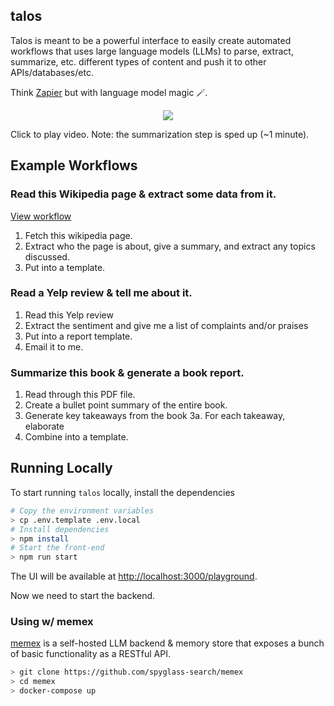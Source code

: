 ## talos

Talos is meant to be a powerful interface to easily create automated workflows
that uses large language models (LLMs) to parse, extract, summarize, etc. different
types of content and push it to other APIs/databases/etc.

Think [Zapier](https://en.wikipedia.org/wiki/Zapier) but with language model magic 🪄.

<p align="center">
   <a href="http://www.youtube.com/watch?v=wDnmEqclsBY">
      <img src="http://img.youtube.com/vi/wDnmEqclsBY/0.jpg">
   </a>
</p>
Click to play video. Note: the summarization step is sped up (~1 minute).

## Example Workflows

### Read this Wikipedia page & extract some data from it.

[View workflow](./docs/examples/webpage-extract.png)

1. Fetch this wikipedia page.
2. Extract who the page is about, give a summary, and extract any topics discussed.
3. Put into a template.

### Read a Yelp review & tell me about it.

1. Read this Yelp review
2. Extract the sentiment and give me a list of complaints and/or praises
3. Put into a report template.
4. Email it to me.

### Summarize this book & generate a book report.

1. Read through this PDF file.
2. Create a bullet point summary of the entire book.
3. Generate key takeaways from the book
   3a. For each takeaway, elaborate
4. Combine into a template.

## Running Locally

To start running `talos` locally, install the dependencies

```bash
# Copy the environment variables
> cp .env.template .env.local
# Install dependencies
> npm install
# Start the front-end
> npm run start
```

The UI will be available at [http://localhost:3000/playground](http://localhost:3000/playground).

Now we need to start the backend.

### Using w/ memex

[memex](https://github.com/spyglass-search/memex) is a self-hosted LLM backend & memory store
that exposes a bunch of basic functionality as a RESTful API.

```bash
> git clone https://github.com/spyglass-search/memex
> cd memex
> docker-compose up
```
